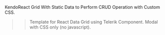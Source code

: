 KendoReact Grid With Static Data to Perform CRUD Operation with Custom CSS.
>> Template for React Data Grid using Telerik Component.
>> Modal with CSS only (no javascript).
